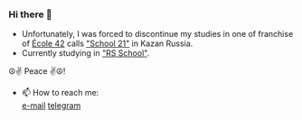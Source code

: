 <!--
**VukolRo/VukolRo** is a ✨ _special_ ✨ repository because its `README.md` (this file) appears on your GitHub profile.

Here are some ideas to get you started:

- 🔭 I’m currently working on ...
- 🌱 I’m currently learning ...
- 👯 I’m looking to collaborate on ...
- 🤔 I’m looking for help with ...
- 💬 Ask me about ...
- 📫 How to reach me: ...
- 😄 Pronouns: ...
- ⚡ Fun fact: ...
-->

### Hi there 👋
- Unfortunately, I was forced to discontinue my studies in one of franchise of [École 42](https://en.wikipedia.org/wiki/42_(school)) calls ["School 21"](https://21-school.ru/) in Kazan Russia.
- Currently studying in ["RS School"](https://rs.school/).
  
 ☮️✌️ Peace ✌️☮️!
  
- 📫 How to reach me:    
  [e-mail](mailto:vukolov.rodion@mail.ru) [telegram](https://t.me/moio_imya)
